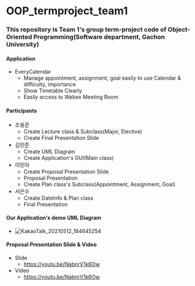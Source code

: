 # OOP_termproject_team1

### This repository is Team 1's group term-project code of Object-Oriented Programming(Software department, Gachon University)


#### Application

* EveryCalendar
  * Manage appointment, assignment, goal easily to use Calendar & difficulty, importance
  * Show Timetable Clearly
  * Easily access to Webex Meeting Room

#### Participants 

* 조용준
  * Create Lecture class & Subclass(Major, Elective)
  * Create Final Presentation Slide
* 김민준
  * Create UML Diagram
  * Create Application's GUI(Main class)
* 이민아
  * Create Proposal Presentation Slide
  * Proposal Presentation
  * Create Plan class's Subclass(Appointment, Assignment, Goal)
* 서은수
  * Create DateInfo & Plan class
  * Final Presentation



#### Our Application's demo UML Diagram
 * ![KakaoTalk_20210512_184645254](https://user-images.githubusercontent.com/59161563/120019899-f7e06a00-c023-11eb-86d0-0db20a463f7a.png)


#### Proposal Presentation Slide & Video

* Slide
  * https://youtu.be/NabnrV1k6Ow
* Video
  * https://youtu.be/NabnrV1k6Ow
